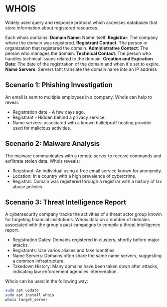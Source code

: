 # WHOIS

Widely used query and response protocol which accesses databases that store information about registered resources.

Each whois contains:
**Domain Name**: Name itself.
**Registrar**: The company where the domain was registered.
**Registrant Contact**: The person or organization that registered the domain.
**Administrative Contact**: The person who manages the domain.
**Technical Contact**: The person who handles technical issues related to the domain.
**Creation and Expiration Date**: The date of the registration of the domain and when it's set to expire.
**Name Servers**: Servers taht translate the domain name into an IP address

## Scenario 1: Phishing Investigation

An email is sent to multiple employees in a company. Whois can help to reveal:
- Registration date - A few days ago.
- Registrant - Hidden behind a privacy service.
- Name servers: associated with a known bulletproff hosting provider used for malicious activities.

## Scenario 2: Malware Analysis

The malware communicates with a remote server to receive commands and exfiltrate stolen data. Whois reveals:
- Registrant: An individual using a free email service known for anonymity.
- Location: In a country with a high prevalence of cybercrime.
- Registrar: Domain was registered through a registrar with a history of lax abuse policies.

## Scenario 3: Threat Intelligence Report

A cybersecurity company tracks the activities of a threat actor group known for targeting financial institutions. Whois data on a number of domains associated with the group's past campaigns to compile a threat intelligence report.
- Registration Dates: Domains registered in clusters, shortly before major attacks.
- Registrants: Use varios aliases and fake identities.
- Name Servers: Domains often share the same name servers, suggesting a common infrastructure.
- Takedown History: Many domains have been taken down after attacks, indicating law enforcement agencies intervenation.

Whois can be used in the following way:

```sh
sudo apt update
sudo apt install whois
whois target_server
```
